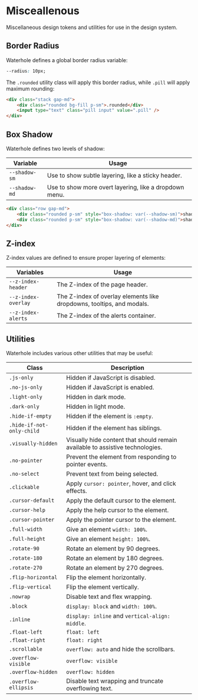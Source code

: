# Misceallenous

Miscellaneous design tokens and utilities for use in the design system.

## Border Radius

Waterhole defines a global border radius variable:

```css
--radius: 10px;
```

The `.rounded` utility class will apply this border radius, while `.pill` will apply maximum rounding:

```html render
<div class="stack gap-md">
    <div class="rounded bg-fill p-sm">.rounded</div>
    <input type="text" class="pill input" value=".pill" />
</div>
```

## Box Shadow

Waterhole defines two levels of shadow:

| Variable      | Usage                                                  |
| ------------- | ------------------------------------------------------ |
| `--shadow-sm` | Use to show subtle layering, like a sticky header.     |
| `--shadow-md` | Use to show more overt layering, like a dropdown menu. |

```html render
<div class="row gap-md">
    <div class="rounded p-sm" style="box-shadow: var(--shadow-sm)">shadow-sm</div>
    <div class="rounded p-sm" style="box-shadow: var(--shadow-md)">shadow-md</div>
</div>
```

## Z-index

Z-index values are defined to ensure proper layering of elements:

| Variables           | Usage                                                                 |
| ------------------- | --------------------------------------------------------------------- |
| `--z-index-header`  | The Z-index of the page header.                                       |
| `--z-index-overlay` | The Z-index of overlay elements like dropdowns, tooltips, and modals. |
| `--z-index-alerts`  | The Z-index of the alerts container.                                  |

## Utilities

Waterhole includes various other utilities that may be useful:

| Class                     | Description                                                                   |
| ------------------------- | ----------------------------------------------------------------------------- |
| `.js-only`                | Hidden if JavaScript is disabled.                                             |
| `.no-js-only`             | Hidden if JavaScript is enabled.                                              |
| `.light-only`             | Hidden in dark mode.                                                          |
| `.dark-only`              | Hidden in light mode.                                                         |
| `.hide-if-empty`          | Hidden if the element is `:empty`.                                            |
| `.hide-if-not-only-child` | Hidden if the element has siblings.                                           |
| `.visually-hidden`        | Visually hide content that should remain available to assistive technologies. |
| `.no-pointer`             | Prevent the element from responding to pointer events.                        |
| `.no-select`              | Prevent text from being selected.                                             |
| `.clickable`              | Apply `cursor: pointer`, hover, and click effects.                            |
| `.cursor-default`         | Apply the default cursor to the element.                                      |
| `.cursor-help`            | Apply the help cursor to the element.                                         |
| `.cursor-pointer`         | Apply the pointer cursor to the element.                                      |
| `.full-width`             | Give an element `width: 100%`.                                                |
| `.full-height`            | Give an element `height: 100%`.                                               |
| `.rotate-90`              | Rotate an element by 90 degrees.                                              |
| `.rotate-180`             | Rotate an element by 180 degrees.                                             |
| `.rotate-270`             | Rotate an element by 270 degrees.                                             |
| `.flip-horizontal`        | Flip the element horizontally.                                                |
| `.flip-vertical`          | Flip the element vertically.                                                  |
| `.nowrap`                 | Disable text and flex wrapping.                                               |
| `.block`                  | `display: block` and `width: 100%`.                                           |
| `.inline`                 | `display: inline` and `vertical-align: middle`.                               |
| `.float-left`             | `float: left`                                                                 |
| `.float-right`            | `float: right`                                                                |
| `.scrollable`             | `overflow: auto` and hide the scrollbars.                                     |
| `.overflow-visible`       | `overflow: visible`                                                           |
| `.overflow-hidden`        | `overflow: hidden`                                                            |
| `.overflow-ellipsis`      | Disable text wrapping and truncate overflowing text.                          |
